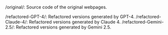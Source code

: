 /original/:              Source code of the original webpages.

/refactored-GPT-4/:      Refactored versions generated by GPT-4.
/refactored-Claude-4/:   Refactored versions generated by Claude 4.
/refactored-Gemini-2.5/: Refactored versions generated by Gemini 2.5.
